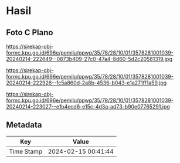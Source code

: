 # Hasil

## Foto C Plano

https://sirekap-obj-formc.kpu.go.id/696e/pemilu/ppwp/35/78/28/10/01/3578281001039-20240214-222649--0873b409-27c0-47a4-8d60-5d2c20581319.jpg

https://sirekap-obj-formc.kpu.go.id/696e/pemilu/ppwp/35/78/28/10/01/3578281001039-20240214-222926--fc5a860d-2a8b-4536-b043-e1a271ff1a59.jpg

https://sirekap-obj-formc.kpu.go.id/696e/pemilu/ppwp/35/78/28/10/01/3578281001039-20240214-223027--e1b4ecd6-e15c-4d3a-ad73-b90e07765291.jpg


## Metadata

| Key        | Value               |
| ---------- | ------------------- |
| Time Stamp | 2024-02-15 00:41:44 |



